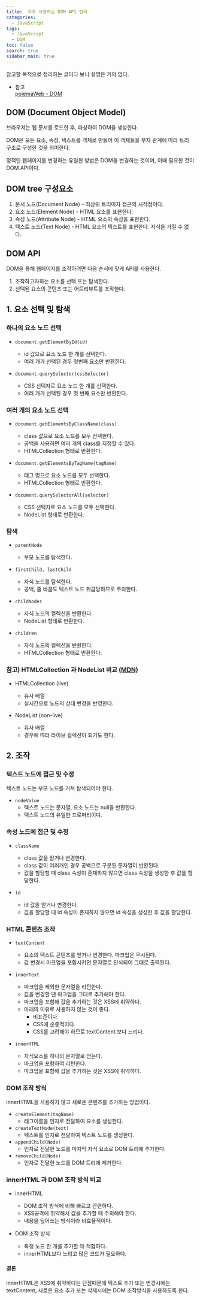 ```yaml
---
title:  자주 사용하는 DOM API 정리
categories: 
  - JavaScript
tags: 
  - JavaScript
  - DOM
toc: false
search: true
sidebar_main: true
---
```


참고할 목적으로 정리하는 글이다 보니 설명은 거의 없다.


* 참고  
[poiemaWeb - DOM](https://poiemaweb.com/js-dom)


## DOM (Document Object Model)

브라우저는 웹 문서를 로드한 후, 파싱하여 DOM을 생성한다.  

DOM은 모든 요소, 속성, 텍스트를 객체로 만들어 이 객체들을 부자 관계에 따라 트리 구조로 구성한 것을 의미한다.  

정적인 웹페이지를 변경하는 유일한 방법은 DOM을 변경하는 것이며, 이때 필요한 것이 DOM API이다.


## DOM tree 구성요소

1. 문서 노드(Document Node) - 최상위 트리이자 접근의 시작점이다.
2. 요소 노드(Element Node) - HTML 요소를 표현한다.
3. 속성 노드(Attribute Node) - HTML 요소의 속성을 표현한다.
4. 텍스트 노드(Text Node) - HTML 요소의 텍스트를 표현한다. 자식을 가질 수 없다.


## DOM API

DOM을 통해 웹페이지를 조작하려면 다음 순서에 맞게 API를 사용한다.  

1. 조작하고자하는 요소를 선택 또는 탐색한다.
2. 선택된 요소의 콘텐츠 또는 어트리뷰트를 조작한다.  


## 1. 요소 선택 및 탐색

### 하나의 요소 노드 선택

* `document.getElementById(id)`
  * id 값으로 요소 노드 한 개를 선택한다. 
  * 여러 개가 선택된 경우 첫번째 요소만 반환한다.

* `document.querySelector(cssSelector)`
  * CSS 선택자로 요소 노드 한 개를 선택한다.
  * 여러 개가 선택된 경우 첫 번째 요소만 반환한다.  

### 여러 개의 요소 노드 선택
  
* `document.getElementsByClassName(class)`
  * class 값으로 요소 노드를 모두 선택한다.
  * 공백을 사용하면 여러 개의 class를 지정할 수 있다.
  * HTMLCollection 형태로 반환한다.  

* `document.getElementsByTagName(tagName)`
  * 태그 명으로 요소 노드를 모두 선택한다.
  * HTMLCollection 형태로 반환한다.

* `document.querySelectorAll(selector)`
  * CSS 선택자로 요소 노드를 모두 선택한다.
  * NodeList 형태로 반환한다. 

### 탐색

* `parentNode`
  * 부모 노드를 탐색한다.

* `firstChild, lastChild`
  * 자식 노드를 탐색한다.
  * 공백, 줄 바꿈도 텍스트 노드 취급당하므로 주의한다.

* `childNodes`
  * 자식 노드의 컬렉션을 반환한다.
  * NodeList 형태로 반환한다.

* `children`
  * 자식 노드의 컬렉션을 반환한다.
  * HTMLCollection 형태로 반환한다.

### 참고) HTMLCollection 과 NodeList 비교 [(MDN)](https://developer.mozilla.org/ko/docs/Web/API/NodeList)

  * HTMLCollection (live)
    * 유사 배열
    * 실시간으로 노드의 상태 변경을 반영한다.
  
  * NodeList (non-live)
    * 유사 배열
    * 경우에 따라 라이브 컬렉션이 되기도 한다.
  
    
## 2. 조작

### 텍스트 노드에 접근 및 수정

텍스트 노드는 부모 노드를 거쳐 탐색되어야 한다.

* `nodeValue`
  * 텍스트 노드는 문자열, 요소 노드는 null을 반환한다.
  * 텍스트 노드의 유일한 프로퍼티이다.

### 속성 노드에 접근 및 수정 

* `className`
  * class 값을 얻거나 변경한다.
  * class 값이 여러개인 경우 공백으로 구분된 문자열이 반환된다.
  * 값을 할당할 때 class 속성이 존재하지 않으면 class 속성을 생성한 후 값을 할당한다.

* `id`
  * id 값을 얻거나 변경한다.
  * 값을 할당할 때 id 속성이 존재하지 않으면 id 속성을 생성한 후 값을 할당한다.

### HTML 콘텐츠 조작

* `textContent`
  * 요소의 텍스트 콘텐츠를 얻거나 변경한다. 마크업은 무시된다.
  * 값 변경시 마크업을 포함시키면 문자열로 인식되어 그대로 출력된다.

* `innerText`
  * 마크업을 제외한 문자열을 리턴한다.
  * 값을 변경할 땐 마크업을 그대로 추가해야 한다.  
  * 마크업을 포함해 값을 추가하는 것은 XSS에 취약하다. 
  * 아래의 이유로 사용하지 않는 것이 좋다.
    * 비표준이다.
    * CSS에 순종적이다.
    * CSS를 고려해야 하므로 textContent 보다 느리다.

* `innerHTML`
  * 자식요소를 하나의 문자열로 얻는다.
  * 마크업을 포함하여 리턴한다.
  * 마크업을 포함해 값을 추가하는 것은 XSS에 취약하다.

### DOM 조작 방식

innerHTML을 사용하지 않고 새로운 콘텐츠를 추가하는 방법이다.

* `createElement(tagName)`
  * 태그이름을 인자로 전달하여 요소를 생성한다.
* `createTextNode(text)`
  * 텍스트를 인자로 전달하여 텍스트 노드를 생성한다.
* `appendChild(Node)`
  * 인자로 전달한 노드를 마지막 자식 요소로 DOM 트리에 추가한다.
* `removeChild(Node)`
  * 인자로 전달한 노드를 DOM 트리에 제거한다.

### innerHTML 과 DOM 조작 방식 비교

* innerHTML
  * DOM 조작 방식에 비해 빠르고 간편하다.
  * XSS공격에 취약해서 값을 추가할 때 주의해야 한다.
  * 내용을 덮어쓰는 방식이라 비효율적이다.

* DOM 조작 방식
  * 특정 노드 한 개를 추가할 때 적합하다.
  * innerHTML보다 느리고 많은 코드가 필요하다.

#### 결론

innerHTML은 XSS에 취약하다는 단점때문에 텍스트 추가 또는 변경시에는 textContent, 새로운 요소 추가 또는 삭제시에는 DOM 조작방식을 사용하도록 한다.